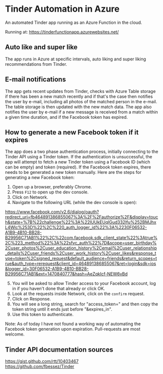 # Tinder Automation in Azure
An automated Tinder app running as an Azure Function in the cloud.

Running at: https://tinderfunctionapp.azurewebsites.net/

## Auto like and super like

The app runs in Azure at specific intervals, auto liking and super liking recommendations from Tinder.

## E-mail notifications

The app gets recent updates from Tinder, checks with Azure Table storage if there has been a new match recently and if that's the case then notifies the user by e-mail, including all photos of the matched person in the e-mail. The table storage is then updated with the new match data. The app also notifies the user by e-mail if a new message is received from a match within a given time duration, and if the Facebook token has expired.

## How to generate a new Facebook token if it expires

The app does a two phase authentication process, initially connecting to the Tinder API using a Tinder token. If the authentication is unsuccessful, the app will attempt to fetch a new Tinder token using a Facebook ID (which can be empty) and token (required). If the Facebook token expires, there needs to be generated a new token manually. Here are the steps for generating a new Facebook token:

1. Open up a browser, preferably Chrome.
2. Press <code>F12</code> to open up the dev console.
3. Click on Network.
4. Navigate to the following URL (while the dev console is open):

https://www.facebook.com/v2.6/dialog/oauth?redirect_uri=fb464891386855067%3A%2F%2Fauthorize%2F&display=touch&state=%7B%22challenge%22%3A%22IUUkEUqIGud332lfu%252BMJhxL4Wlc%253D%22%2C%220_auth_logger_id%22%3A%2230F06532-A1B9-4B10-BB28-B29956C71AB1%22%2C%22com.facebook.sdk_client_state%22%3Atrue%2C%223_method%22%3A%22sfvc_auth%22%7D&scope=user_birthday%2Cuser_photos%2Cuser_education_history%2Cemail%2Cuser_relationship_details%2Cuser_friends%2Cuser_work_history%2Cuser_likes&response_type=token%2Csigned_request&default_audience=friends&return_scopes=true&auth_type=rerequest&client_id=464891386855067&ret=login&sdk=ios&logger_id=30F06532-A1B9-4B10-BB28-B29956C71AB1&ext=1470840777&hash=AeZqkIcf-NEW6vBd

5. You will be asked to allow Tinder access to your Facebook account, log in if you haven't done that already or click OK.
6. Look at the requests inside Network, click on the <code>confirm</code> request.
7. Click on Response.
8. You will see a long string, search for "access_token=" and then copy the token string until it ends just before "&expires_in".
9. Use this token to authenticate.

Note: As of today I have not found a working way of automating the Facebook token generation upon expiration. Pull-requests are most welcome.

## Tinder API documentation sources

https://gist.github.com/rtt/10403467
<br/>
https://github.com/fbessez/Tinder